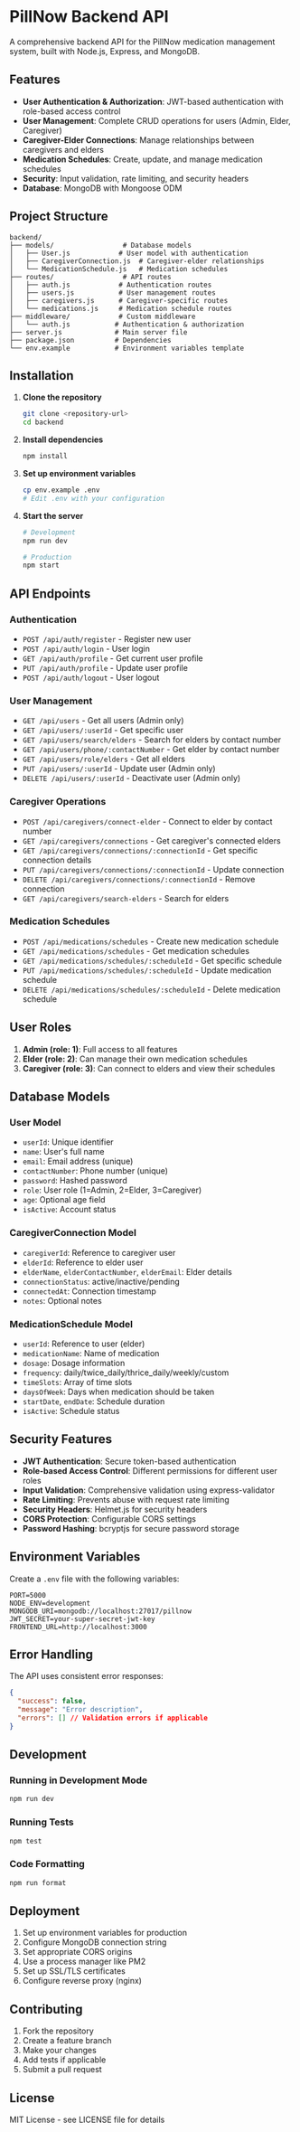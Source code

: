 # PillNow Backend API

A comprehensive backend API for the PillNow medication management system, built with Node.js, Express, and MongoDB.

## Features

- **User Authentication & Authorization**: JWT-based authentication with role-based access control
- **User Management**: Complete CRUD operations for users (Admin, Elder, Caregiver)
- **Caregiver-Elder Connections**: Manage relationships between caregivers and elders
- **Medication Schedules**: Create, update, and manage medication schedules
- **Security**: Input validation, rate limiting, and security headers
- **Database**: MongoDB with Mongoose ODM

## Project Structure

```
backend/
├── models/                 # Database models
│   ├── User.js            # User model with authentication
│   ├── CaregiverConnection.js  # Caregiver-elder relationships
│   └── MedicationSchedule.js   # Medication schedules
├── routes/                 # API routes
│   ├── auth.js            # Authentication routes
│   ├── users.js           # User management routes
│   ├── caregivers.js      # Caregiver-specific routes
│   └── medications.js     # Medication schedule routes
├── middleware/            # Custom middleware
│   └── auth.js           # Authentication & authorization
├── server.js             # Main server file
├── package.json          # Dependencies
└── env.example           # Environment variables template
```

## Installation

1. **Clone the repository**
   ```bash
   git clone <repository-url>
   cd backend
   ```

2. **Install dependencies**
   ```bash
   npm install
   ```

3. **Set up environment variables**
   ```bash
   cp env.example .env
   # Edit .env with your configuration
   ```

4. **Start the server**
   ```bash
   # Development
   npm run dev
   
   # Production
   npm start
   ```

## API Endpoints

### Authentication
- `POST /api/auth/register` - Register new user
- `POST /api/auth/login` - User login
- `GET /api/auth/profile` - Get current user profile
- `PUT /api/auth/profile` - Update user profile
- `POST /api/auth/logout` - User logout

### User Management
- `GET /api/users` - Get all users (Admin only)
- `GET /api/users/:userId` - Get specific user
- `GET /api/users/search/elders` - Search for elders by contact number
- `GET /api/users/phone/:contactNumber` - Get elder by contact number
- `GET /api/users/role/elders` - Get all elders
- `PUT /api/users/:userId` - Update user (Admin only)
- `DELETE /api/users/:userId` - Deactivate user (Admin only)

### Caregiver Operations
- `POST /api/caregivers/connect-elder` - Connect to elder by contact number
- `GET /api/caregivers/connections` - Get caregiver's connected elders
- `GET /api/caregivers/connections/:connectionId` - Get specific connection details
- `PUT /api/caregivers/connections/:connectionId` - Update connection
- `DELETE /api/caregivers/connections/:connectionId` - Remove connection
- `GET /api/caregivers/search-elders` - Search for elders

### Medication Schedules
- `POST /api/medications/schedules` - Create new medication schedule
- `GET /api/medications/schedules` - Get medication schedules
- `GET /api/medications/schedules/:scheduleId` - Get specific schedule
- `PUT /api/medications/schedules/:scheduleId` - Update medication schedule
- `DELETE /api/medications/schedules/:scheduleId` - Delete medication schedule

## User Roles

1. **Admin (role: 1)**: Full access to all features
2. **Elder (role: 2)**: Can manage their own medication schedules
3. **Caregiver (role: 3)**: Can connect to elders and view their schedules

## Database Models

### User Model
- `userId`: Unique identifier
- `name`: User's full name
- `email`: Email address (unique)
- `contactNumber`: Phone number (unique)
- `password`: Hashed password
- `role`: User role (1=Admin, 2=Elder, 3=Caregiver)
- `age`: Optional age field
- `isActive`: Account status

### CaregiverConnection Model
- `caregiverId`: Reference to caregiver user
- `elderId`: Reference to elder user
- `elderName`, `elderContactNumber`, `elderEmail`: Elder details
- `connectionStatus`: active/inactive/pending
- `connectedAt`: Connection timestamp
- `notes`: Optional notes

### MedicationSchedule Model
- `userId`: Reference to user (elder)
- `medicationName`: Name of medication
- `dosage`: Dosage information
- `frequency`: daily/twice_daily/thrice_daily/weekly/custom
- `timeSlots`: Array of time slots
- `daysOfWeek`: Days when medication should be taken
- `startDate`, `endDate`: Schedule duration
- `isActive`: Schedule status

## Security Features

- **JWT Authentication**: Secure token-based authentication
- **Role-based Access Control**: Different permissions for different user roles
- **Input Validation**: Comprehensive validation using express-validator
- **Rate Limiting**: Prevents abuse with request rate limiting
- **Security Headers**: Helmet.js for security headers
- **CORS Protection**: Configurable CORS settings
- **Password Hashing**: bcryptjs for secure password storage

## Environment Variables

Create a `.env` file with the following variables:

```env
PORT=5000
NODE_ENV=development
MONGODB_URI=mongodb://localhost:27017/pillnow
JWT_SECRET=your-super-secret-jwt-key
FRONTEND_URL=http://localhost:3000
```

## Error Handling

The API uses consistent error responses:

```json
{
  "success": false,
  "message": "Error description",
  "errors": [] // Validation errors if applicable
}
```

## Development

### Running in Development Mode
```bash
npm run dev
```

### Running Tests
```bash
npm test
```

### Code Formatting
```bash
npm run format
```

## Deployment

1. Set up environment variables for production
2. Configure MongoDB connection string
3. Set appropriate CORS origins
4. Use a process manager like PM2
5. Set up SSL/TLS certificates
6. Configure reverse proxy (nginx)

## Contributing

1. Fork the repository
2. Create a feature branch
3. Make your changes
4. Add tests if applicable
5. Submit a pull request

## License

MIT License - see LICENSE file for details









